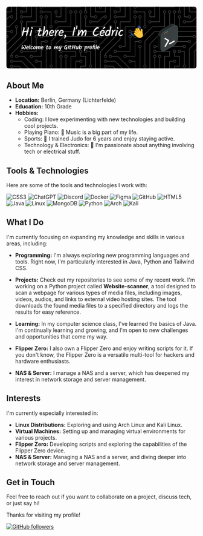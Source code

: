 ![Header](./github-header-image.png)

## About Me

- **Location:** Berlin, Germany (Lichterfelde)
- **Education:** 10th Grade
- **Hobbies:**
  - Coding: I love experimenting with new technologies and building cool projects.
  - Playing Piano: 🎹 Music is a big part of my life.
  - Sports: 🥋 I trained Judo for 6 years and enjoy staying active.
  - Technology & Electronics: 🔌 I'm passionate about anything involving tech or electrical stuff.

## Tools & Technologies

Here are some of the tools and technologies I work with:

![CSS3](https://img.shields.io/badge/css3-%231572B6.svg?style=for-the-badge&logo=css3&logoColor=white)
![ChatGPT](https://img.shields.io/badge/chatGPT-74aa9c?style=for-the-badge&logo=openai&logoColor=white)
![Discord](https://img.shields.io/badge/Discord-%235865F2.svg?style=for-the-badge&logo=discord&logoColor=white)
![Docker](https://img.shields.io/badge/docker-%230db7ed.svg?style=for-the-badge&logo=docker&logoColor=white)
![Figma](https://img.shields.io/badge/figma-%23F24E1E.svg?style=for-the-badge&logo=figma&logoColor=white)
![GitHub](https://img.shields.io/badge/github-%23121011.svg?style=for-the-badge&logo=github&logoColor=white)
![HTML5](https://img.shields.io/badge/html5-%23E34F26.svg?style=for-the-badge&logo=html5&logoColor=white)
![Java](https://img.shields.io/badge/java-%23ED8B00.svg?style=for-the-badge&logo=openjdk&logoColor=white)
![Linux](https://img.shields.io/badge/Linux-FCC624?style=for-the-badge&logo=linux&logoColor=black)
![MongoDB](https://img.shields.io/badge/MongoDB-%234ea94b.svg?style=for-the-badge&logo=mongodb&logoColor=white)
![Python](https://img.shields.io/badge/python-3670A0?style=for-the-badge&logo=python&logoColor=ffdd54)
![Arch](https://img.shields.io/badge/Arch%20Linux-1793D1?logo=arch-linux&logoColor=fff&style=for-the-badge)
![Kali](https://img.shields.io/badge/Kali-268BEE?style=for-the-badge&logo=kalilinux&logoColor=white)

## What I Do

I'm currently focusing on expanding my knowledge and skills in various areas, including:

- **Programming:** I'm always exploring new programming languages and tools. Right now, I'm particularly interested in Java, Python and Tailwind CSS.
- **Projects:** Check out my repositories to see some of my recent work. I'm working on a Python project called **Website-scanner**, a tool designed to scan a webpage for various types of media files, including images, videos, audios, and links to external video hosting sites. The tool downloads the found media files to a specified directory and logs the results for easy reference.

- **Learning:** In my computer science class, I've learned the basics of Java. I'm continually learning and growing, and I'm open to new challenges and opportunities that come my way.
- **Flipper Zero:** I also own a Flipper Zero and enjoy writing scripts for it. If you don't know, the Flipper Zero is a versatile multi-tool for hackers and hardware enthusiasts.
- **NAS & Server:** I manage a NAS and a server, which has deepened my interest in network storage and server management.

## Interests

I'm currently especially interested in:

- **Linux Distributions:** Exploring and using Arch Linux and Kali Linux.
- **Virtual Machines:** Setting up and managing virtual environments for various projects.
- **Flipper Zero:** Developing scripts and exploring the capabilities of the Flipper Zero device.
- **NAS & Server:** Managing a NAS and a server, and diving deeper into network storage and server management.

## Get in Touch

Feel free to reach out if you want to collaborate on a project, discuss tech, or just say hi!

Thanks for visiting my profile!

[![GitHub followers](https://img.shields.io/github/followers/Zzackllack?style=social)](https://github.com/Zzackllack)
